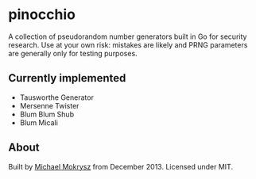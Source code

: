 pinocchio
=========

A collection of pseudorandom number generators built in Go for security research. Use at your own risk: mistakes are likely and PRNG parameters are generally only for testing purposes.

## Currently implemented
* Tausworthe Generator
* Mersenne Twister
* Blum Blum Shub
* Blum Micali

## About
Built by [Michael Mokrysz](https://46b.it) from December 2013. Licensed under MIT.
